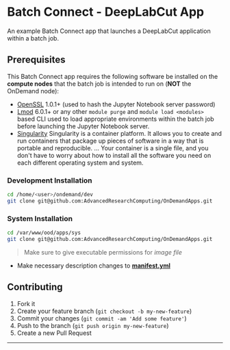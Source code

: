 
# Batch Connect - DeepLabCut App 

An example Batch Connect app that launches a DeepLabCut application within a
batch job.

## Prerequisites

This Batch Connect app requires the following software be installed on the
**compute nodes** that the batch job is intended to run on (**NOT** the
OnDemand node):

- [OpenSSL](https://www.openssl.org/) 1.0.1+ (used to hash the Jupyter Notebook
  server password)
- [Lmod](https://www.tacc.utexas.edu/research-development/tacc-projects/lmod)
  6.0.1+ or any other `module purge` and `module load <modules>` based CLI
  used to load appropriate environments within the batch job before launching
  the Jupyter Notebook server.
- [Singularity](https://sylabs.io/guides/3.0/user-guide/installation.html) Singularity is a container platform. It allows you to create and run containers that package up pieces of software in a way that is portable and reproducible. ... Your container is a single file, and you don't have to worry about how to install all the software you need on each different operating system and system.

### Development Installation

```bash
cd /home/<user>/ondemand/dev
git clone git@github.com:AdvancedResearchComputing/OnDemandApps.git
```

### System Installation
```bash
cd /var/www/ood/apps/sys
git clone git@github.com:AdvancedResearchComputing/OnDemandApps.git
```
> Make sure to give executable permissions for *image file*


- Make necessary description changes to **[manifest.yml](./manifest.yml)**
## Contributing

1. Fork it 
2. Create your feature branch (`git checkout -b my-new-feature`)
3. Commit your changes (`git commit -am 'Add some feature'`)
4. Push to the branch (`git push origin my-new-feature`)
5. Create a new Pull Request

---